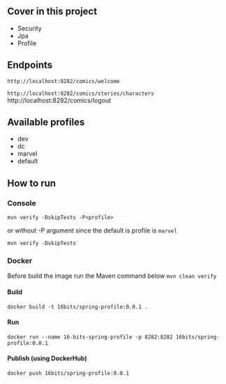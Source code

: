 ## Cover in this project

- Security 
- Jpa 
- Profile 

## Endpoints
``
http://localhost:8282/comics/welcome
``

``
http://localhost:8282/comics/stories/characters
``
http://localhost:8282/comics/logout

## Available profiles

- dev 
- dc 
- marvel 
- default 

## How to run

### Console
```mvn verify -DskipTests -P<profile>```

or without -P argument since the default is profile is `marvel`

```mvn verify -DskipTests```
### Docker
Before build the image run the Maven command below
``
mvn clean verify
``
#### Build
```docker build -t 16bits/spring-profile:0.0.1 .```

#### Run
```docker run --name 16-bits-spring-profile -p 8282:8282 16bits/spring-profile:0.0.1```

#### Publish (using DockerHub)
```docker push 16bits/spring-profile:0.0.1```



